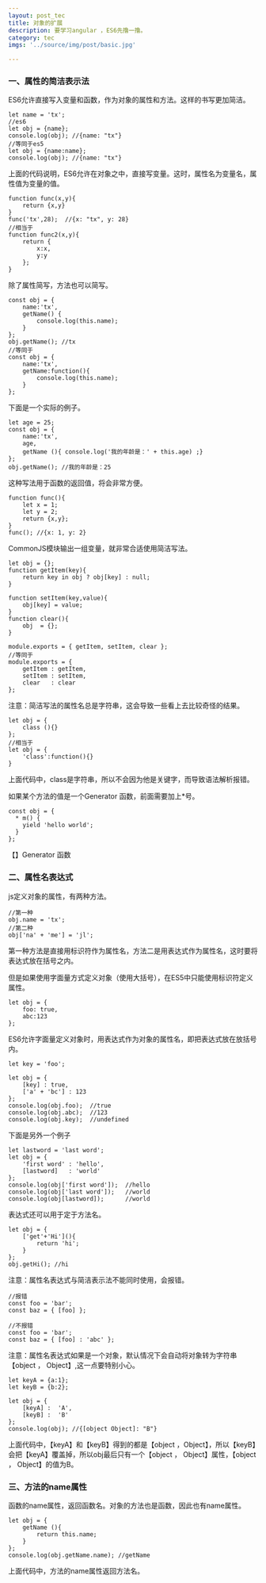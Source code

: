 ```yaml
---
layout: post_tec
title: 对象的扩展
description: 要学习angular ，ES6先撸一撸。
category: tec
imgs: '../source/img/post/basic.jpg'

---
```

### 一、属性的简洁表示法
ES6允许直接写入变量和函数，作为对象的属性和方法。这样的书写更加简洁。
```
let name = 'tx';
//es6
let obj = {name};
console.log(obj); //{name: "tx"}
//等同于es5
let obj = {name:name};
console.log(obj); //{name: "tx"}
```
上面的代码说明，ES6允许在对象之中，直接写变量。这时，属性名为变量名，属性值为变量的值。
```
function func(x,y){
	return {x,y}
}
func('tx',28);  //{x: "tx", y: 28}
//相当于
function func2(x,y){
	return {
		x:x,
		y:y
	};
}
```
除了属性简写，方法也可以简写。
```
const obj = {
	name:'tx',
	getName() {
		console.log(this.name);
	}
};
obj.getName(); //tx
//等同于
const obj = {
	name:'tx',
	getName:function(){
		console.log(this.name);
	}
};
```
下面是一个实际的例子。
```
let age = 25;
const obj = {
	name:'tx',
	age,
	getName (){ console.log('我的年龄是：' + this.age) ;}
};
obj.getName(); //我的年龄是：25
```
这种写法用于函数的返回值，将会非常方便。
```
function func(){
	let x = 1;
	let y = 2;
	return {x,y};
}
func(); //{x: 1, y: 2}
```
CommonJS模块输出一组变量，就非常合适使用简洁写法。
```
let obj = {};
function getItem(key){
	return key in obj ? obj[key] : null;
}

function setItem(key,value){
	obj[key] = value;
}
function clear(){
	obj  = {};
}

module.exports = { getItem, setItem, clear };
//等同于
module.exports = {
	getItem : getItem,
	setItem : setItem,
	clear   : clear
};
```
注意：简洁写法的属性名总是字符串，这会导致一些看上去比较奇怪的结果。
```
let obj = {
	class (){}
};
//相当于
let obj = {
	'class':function(){}
}
```
上面代码中，class是字符串，所以不会因为他是关键字，而导致语法解析报错。

如果某个方法的值是一个Generator 函数，前面需要加上*号。
```
const obj = {
  * m() {
    yield 'hello world';
  }
};
```
【】Generator 函数

### 二、属性名表达式
js定义对象的属性，有两种方法。
```
//第一种
obj.name = 'tx';
//第二种
obj['na' + 'me'] = 'jl';
```
第一种方法是直接用标识符作为属性名，方法二是用表达式作为属性名，这时要将表达式放在括号之内。

但是如果使用字面量方式定义对象（使用大括号），在ES5中只能使用标识符定义属性。
```
let obj = {
	foo: true,
	abc:123
};
```
ES6允许字面量定义对象时，用表达式作为对象的属性名，即把表达式放在放括号内。
```
let key = 'foo';

let obj = {
	[key] : true,
	['a' + 'bc'] : 123
};
console.log(obj.foo);  //true
console.log(obj.abc);  //123
console.log(obj.key);  //undefined
```
下面是另外一个例子
```
let lastword = 'last word';
let obj = {
	'first word' : 'hello',
	[lastword]   : 'world'
};
console.log(obj['first word']);  //hello
console.log(obj['last word']);   //world
console.log(obj[lastword]);  	 //world
```
表达式还可以用于定于方法名。
```
let obj = {
	['get'+'Hi'](){
		return 'hi';
	}
};
obj.getHi(); //hi
```
注意：属性名表达式与简洁表示法不能同时使用，会报错。
```
//报错
const foo = 'bar';
const baz = { [foo] };

//不报错
const foo = 'bar';
const baz = { [foo] : 'abc' };
```
注意：属性名表达式如果是一个对象，默认情况下会自动将对象转为字符串【object ， Object】,这一点要特别小心。
```
let keyA = {a:1};
let keyB = {b:2};

let obj = {
	[keyA] :  'A',
	[keyB] :  'B'
};
console.log(obj); //{[object Object]: "B"}
```
上面代码中，【keyA】和【keyB】得到的都是【object ，Object】，所以【keyB】会把【keyA】覆盖掉，所以obj最后只有一个【object ， Object】属性，【object ， Object】的值为B。

### 三、方法的name属性
函数的name属性，返回函数名。对象的方法也是函数，因此也有name属性。
```
let obj = {
	getName (){
		return this.name;
	}
};
console.log(obj.getName.name); //getName
```
上面代码中，方法的name属性返回方法名。









